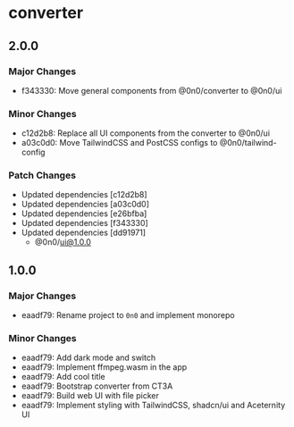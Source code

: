 # converter

## 2.0.0

### Major Changes

- f343330: Move general components from @0n0/converter to @0n0/ui

### Minor Changes

- c12d2b8: Replace all UI components from the converter to @0n0/ui
- a03c0d0: Move TailwindCSS and PostCSS configs to @0n0/tailwind-config

### Patch Changes

- Updated dependencies [c12d2b8]
- Updated dependencies [a03c0d0]
- Updated dependencies [e26bfba]
- Updated dependencies [f343330]
- Updated dependencies [dd91971]
  - @0n0/ui@1.0.0

## 1.0.0

### Major Changes

- eaadf79: Rename project to `0n0` and implement monorepo

### Minor Changes

- eaadf79: Add dark mode and switch
- eaadf79: Implement ffmpeg.wasm in the app
- eaadf79: Add cool title
- eaadf79: Bootstrap converter from CT3A
- eaadf79: Build web UI with file picker
- eaadf79: Implement styling with TailwindCSS, shadcn/ui and Aceternity UI
